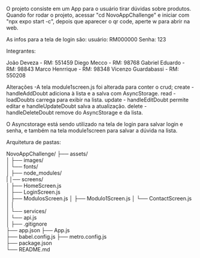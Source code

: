 O projeto consiste em um App para o usuário tirar dúvidas sobre produtos.
Quando for rodar o projeto, acessar "cd NovoAppChallenge" e iniciar com "npx expo start -c", depois que aparecer o qr code, aperte w para abrir na web.

As infos para a tela de login são: usuário: RM000000  Senha: 123

Integrantes:

João Deveza - RM: 551459
Diego Mecco - RM: 98768
Gabriel Eduardo - RM: 98843
Marco Henrrique - RM: 98348
Vicenzo Guardabassi - RM: 550208

Alterações
    -A tela module1screen.js foi alterada para conter o crud;
    create - handleAddDoubt adiciona à lista e a salva com AsyncStorage.
    read - loadDoubts carrega para exibir na lista.
    update - handleEditDoubt permite editar e handleUpdateDoubt salva a atualização.
    delete - handleDeleteDoubt remove do AsyncStorage e da lista.

O Asyncstorage está sendo utilizado na tela de login para salvar login e senha, e também na tela module1screen para salvar a dúvida na lista.


Arquitetura de pastas:

NovoAppChallenge/
├── assets/                  
│   ├── images/              
│   └── fonts/       
│
├── node_modules/            
|
│── screens/             
│ ├── HomeScreen.js    
│ ├── LoginScreen.js   
│ ├── ModulosScreen.js 
│ ├── Modulo1Screen.js 
│ └── ContactScreen.js 
│ │  
│ └── services/            
│     └── api.js           
│
├── .gitignore               
├── app.json
├── App.js                
├── babel.config.js
├── metro.config.js   
├── package.json            
└── README.md               
